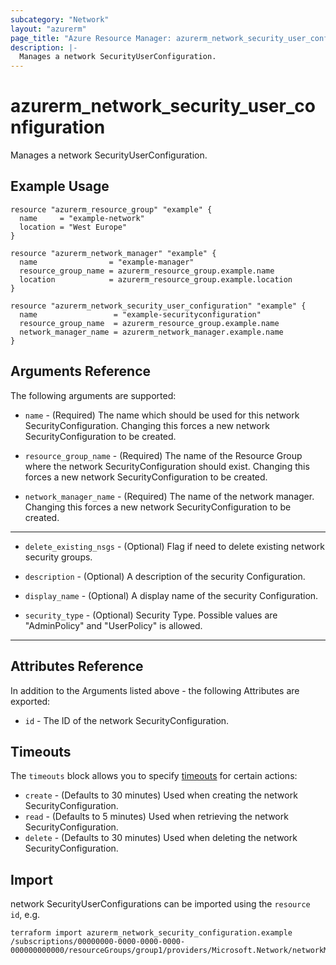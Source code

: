 ```yaml
---
subcategory: "Network"
layout: "azurerm"
page_title: "Azure Resource Manager: azurerm_network_security_user_configuration"
description: |-
  Manages a network SecurityUserConfiguration.
---
```


# azurerm_network_security_user_configuration

Manages a network SecurityUserConfiguration.

## Example Usage

```hcl
resource "azurerm_resource_group" "example" {
  name     = "example-network"
  location = "West Europe"
}

resource "azurerm_network_manager" "example" {
  name                = "example-manager"
  resource_group_name = azurerm_resource_group.example.name
  location            = azurerm_resource_group.example.location
}

resource "azurerm_network_security_user_configuration" "example" {
  name                 = "example-securityconfiguration"
  resource_group_name  = azurerm_resource_group.example.name
  network_manager_name = azurerm_network_manager.example.name
}
```

## Arguments Reference

The following arguments are supported:

* `name` - (Required) The name which should be used for this network SecurityConfiguration. Changing this forces a new network SecurityConfiguration to be created.

* `resource_group_name` - (Required) The name of the Resource Group where the network SecurityConfiguration should exist. Changing this forces a new network SecurityConfiguration to be created.

* `network_manager_name` - (Required) The name of the network manager. Changing this forces a new network SecurityConfiguration to be created.

---

* `delete_existing_nsgs` - (Optional) Flag if need to delete existing network security groups.

* `description` - (Optional) A description of the security Configuration.

* `display_name` - (Optional) A display name of the security Configuration.

* `security_type` - (Optional) Security Type. Possible values are "AdminPolicy" and "UserPolicy" is allowed.

---

## Attributes Reference

In addition to the Arguments listed above - the following Attributes are exported:

* `id` - The ID of the network SecurityConfiguration.

## Timeouts

The `timeouts` block allows you to specify [timeouts](https://www.terraform.io/docs/configuration/resources.html#timeouts) for certain actions:

* `create` - (Defaults to 30 minutes) Used when creating the network SecurityConfiguration.
* `read` - (Defaults to 5 minutes) Used when retrieving the network SecurityConfiguration.
* `delete` - (Defaults to 30 minutes) Used when deleting the network SecurityConfiguration.

## Import

network SecurityUserConfigurations can be imported using the `resource id`, e.g.

```shell
terraform import azurerm_network_security_configuration.example /subscriptions/00000000-0000-0000-0000-000000000000/resourceGroups/group1/providers/Microsoft.Network/networkManagers/networkManager1/securityConfigurations/configuration1
```
